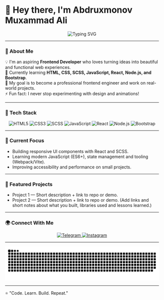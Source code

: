 # 👋 Hey there, I'm Abdruxmonov Muxammad Ali

<p align="center">
  <img src="https://readme-typing-svg.herokuapp.com?font=Fira+Code&pause=1000&color=00C2FF&center=true&vCenter=true&width=435&lines=Frontend+Developer;Passionate+about+Web+Design;Always+Learning+New+Tech" alt="Typing SVG" />
</p>

---

### 🚀 About Me
💡 I'm an aspiring **Frontend Developer** who loves turning ideas into beautiful and functional web experiences.  
🌱 Currently learning **HTML, CSS, SCSS, JavaScript, React, Node.js, and Bootstrap**.  
🎯 My goal is to become a professional frontend engineer and work on real-world projects.  
⚡ Fun fact: I never stop experimenting with design and animations!

---

### 🧠 Tech Stack
<p align="center">
  <img src="https://img.shields.io/badge/HTML5-E34F26?style=for-the-badge&logo=html5&logoColor=white" alt="HTML5"/>
  <img src="https://img.shields.io/badge/CSS3-1572B6?style=for-the-badge&logo=css3&logoColor=white" alt="CSS3"/>
  <img src="https://img.shields.io/badge/SCSS-CC6699?style=for-the-badge&logo=sass&logoColor=white" alt="SCSS"/>
  <img src="https://img.shields.io/badge/JavaScript-F7E018?style=for-the-badge&logo=javascript&logoColor=black" alt="JavaScript"/>
  <img src="https://img.shields.io/badge/React-61DBFB?style=for-the-badge&logo=react&logoColor=black" alt="React"/>
  <img src="https://img.shields.io/badge/Node.js-6DA55F?style=for-the-badge&logo=node.js&logoColor=white" alt="Node.js"/>
  <img src="https://img.shields.io/badge/Bootstrap-7952B3?style=for-the-badge&logo=bootstrap&logoColor=white" alt="Bootstrap"/>
</p>

---

### 🔭 Current Focus
- Building responsive UI components with React and SCSS.
- Learning modern JavaScript (ES6+), state management and tooling (Webpack/Vite).
- Improving accessibility and performance on small projects.

---

### 💼 Featured Projects
- Project 1 — Short description + link to repo or demo.
- Project 2 — Short description + link to repo or demo.
(Add links and short notes about what you built, libraries used and lessons learned.)

---

### 🌍 Connect With Me
<p align="center">
  <a href="https://t.me/abduraxmonovm">
    <img src="https://img.shields.io/badge/Telegram-0088CC?style=for-the-badge&logo=telegram&logoColor=white" alt="Telegram"/>
  </a>
  <a href="https://instagram.com/al1._live">
    <img src="https://img.shields.io/badge/Instagram-E4405F?style=for-the-badge&logo=instagram&logoColor=white" alt="Instagram"/>
  </a>
</p>

---

<p align="center">
  <img src="https://github.com/Platane/snk/raw/output/github-contribution-grid-snake.svg" alt="snake animation"/>
</p>

---

⭐️ "Code. Learn. Build. Repeat."
